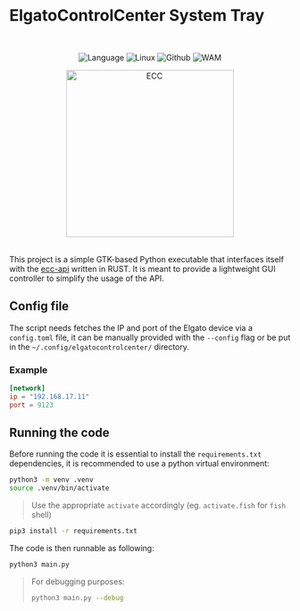 # ElgatoControlCenter System Tray

<br>
<div align="center">

![Language](https://img.shields.io/github/languages/top/zzampax/ecc-systray.svg?style=for-the-badge&labelColor=black&logo=python&logoColor=blue&label=Python)
![Linux](https://img.shields.io/badge/Linux-FCC624?style=for-the-badge&logo=linux&logoColor=black)
![Github](https://img.shields.io/badge/GitHub-000000?style=for-the-badge&logo=github&logoColor=white)
![WAM](https://img.shields.io/badge/SYSTRAY-FOR%20THE%20WIN-blue?style=for-the-badge&labelColor=black)

<img src="https://external-content.duckduckgo.com/iu/?u=https%3A%2F%2Flogohistory.net%2Fwp-content%2Fuploads%2F2023%2F06%2FPython-Emblem.png&f=1&nofb=1&ipt=a018b428f114a05b49eada45b3f352996c1b518bc5379b98554fd55e482f92e2&ipo=images" alt="ECC" height="300px">
</div>
<br>

This project is a simple GTK-based Python executable that interfaces itself with the [ecc-api](https://github.com/zzampax/ecc-api) written in RUST. 
It is meant to provide a lightweight GUI controller to simplify the usage of the API.
## Config file
The script needs fetches the IP and port of the Elgato device via a `config.toml` file, it can be manually provided with the `--config` flag or be put in the `~/.config/elgatocontrolcenter/` directory.
### Example
```toml
[network]
ip = "192.168.17.11"
port = 9123
```
## Running the code
Before running the code it is essential to install the `requirements.txt` dependencies, it is recommended to use a python virtual environment:
```bash
python3 -m venv .venv
source .venv/bin/activate
```
> Use the appropriate `activate` accordingly (eg. `activate.fish` for `fish` shell)
```bash
pip3 install -r requirements.txt
```
The code is then runnable as following:
```bash
python3 main.py
```
> For debugging purposes:
> ```bash
> python3 main.py --debug
> ```